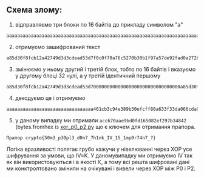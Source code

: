 ## Схема злому:

1. відправляємо три блоки по 16 байтів до прикладу символом "а"

```
aaaaaaaaaaaaaaaaaaaaaaaaaaaaaaaaaaaaaaaaaaaaaaaaaaaaaaaaaaaaaaaaaaaaaaaaaaaaaaaaaaaaaaaaaaaaaaaa 
```

2. отримуємо зашифрований текст

```
a85d30f8fcb12a42749d3d3cdead53d7f0c0f70a76c5270b30b1f97a57de92fad0a272bf2d212257bef33c0fdbdeb327
```

3. змінюємо у ньому другий і третій блок, тобто по 16 байтів і вказуємо у другому блоці 32 нулі, а у третій  ідентичний першому

```
a85d30f8fcb12a42749d3d3cdead53d700000000000000000000000000000000a85d30f8fcb12a42749d3d3cdead53d7
```

4. декодуємо це і отримуємо 

```
aaaaaaaaaaaaaaaaaaaaaaaaaaaaaaaa461cb3c94e389b30efcff80a633f33da066cda004317a57bcfa284583d19e2e8
```

5. у даному випадку ми отримали `acc670aae9bd0fd165082ef297b34842` (bytes.fromhex із [xor_p0_p2.py](https://github.com/Zavada-Nazarii/Cryptography-course/blob/master/lesson-4/Task%201/xor_p0_p2.py) що є ключем для отримання прапора.

```
Прапор crypto{50m3_p30pl3_d0n7_7h1nk_IV_15_1mp0r74n7_?}
```

Логіка вразливості полягає грубо кажучи у нівелюванні через ХОР усе шифрування за умови, що IV=K. 
У даномувипадку ми отримуємо IV так як він використовуються і в якості К, а тому всі решта шифровані дані ми конктролтовано змінили на очікувані і вивели через ХОР між P0 і P2.
